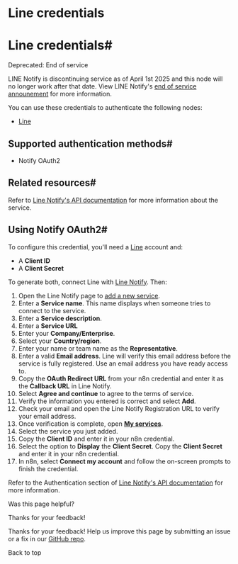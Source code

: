 # Line credentials

[ ](https://github.com/n8n-io/n8n-docs/edit/main/docs/integrations/builtin/credentials/line.md "Edit this page")

# Line credentials#

Deprecated: End of service

LINE Notify is discontinuing service as of April 1st 2025 and this node will no longer work after that date. View LINE Notify's [end of service announement](https://notify-bot.line.me/closing-announce) for more information.

You can use these credentials to authenticate the following nodes:

  * [Line](../../app-nodes/n8n-nodes-base.line/)



## Supported authentication methods#

  * Notify OAuth2



## Related resources#

Refer to [Line Notify's API documentation](https://notify-bot.line.me/doc/en/) for more information about the service.

## Using Notify OAuth2#

To configure this credential, you'll need a [Line](https://line.me/en/) account and:

  * A **Client ID**
  * A **Client Secret**



To generate both, connect Line with [Line Notify](https://notify-bot.line.me/en/). Then:

  1. Open the Line Notify page to [add a new service](https://notify-bot.line.me/my/services/new).
  2. Enter a **Service name**. This name displays when someone tries to connect to the service.
  3. Enter a **Service description**.
  4. Enter a **Service URL**
  5. Enter your **Company/Enterprise**.
  6. Select your **Country/region**.
  7. Enter your name or team name as the **Representative**.
  8. Enter a valid **Email address**. Line will verify this email address before the service is fully registered. Use an email address you have ready access to.
  9. Copy the **OAuth Redirect URL** from your n8n credential and enter it as the **Callback URL** in Line Notify.
  10. Select **Agree and continue** to agree to the terms of service.
  11. Verify the information you entered is correct and select **Add**.
  12. Check your email and open the Line Notify Registration URL to verify your email address.
  13. Once verification is complete, open [**My services**](https://notify-bot.line.me/my/services/).
  14. Select the service you just added.
  15. Copy the **Client ID** and enter it in your n8n credential.
  16. Select the option to **Display** the **Client Secret**. Copy the **Client Secret** and enter it in your n8n credential.
  17. In n8n, select **Connect my account** and follow the on-screen prompts to finish the credential.



Refer to the Authentication section of [Line Notify's API documentation](https://notify-bot.line.me/doc/en/) for more information.

Was this page helpful? 

Thanks for your feedback! 

Thanks for your feedback! Help us improve this page by submitting an issue or a fix in our [GitHub repo](https://github.com/n8n-io/n8n-docs). 

Back to top 
